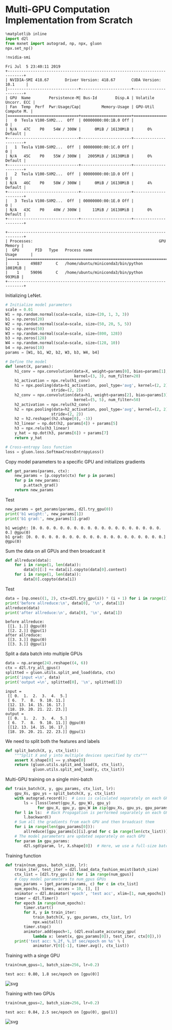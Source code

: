 
# Multi-GPU Computation Implementation from Scratch


```python
%matplotlib inline
import d2l
from mxnet import autograd, np, npx, gluon
npx.set_np()

!nvidia-smi
```

    Fri Jul  5 23:40:11 2019       
    +-----------------------------------------------------------------------------+
    | NVIDIA-SMI 418.67       Driver Version: 418.67       CUDA Version: 10.1     |
    |-------------------------------+----------------------+----------------------+
    | GPU  Name        Persistence-M| Bus-Id        Disp.A | Volatile Uncorr. ECC |
    | Fan  Temp  Perf  Pwr:Usage/Cap|         Memory-Usage | GPU-Util  Compute M. |
    |===============================+======================+======================|
    |   0  Tesla V100-SXM2...  Off  | 00000000:00:1B.0 Off |                    0 |
    | N/A   47C    P0    54W / 300W |      0MiB / 16130MiB |      0%      Default |
    +-------------------------------+----------------------+----------------------+
    |   1  Tesla V100-SXM2...  Off  | 00000000:00:1C.0 Off |                    0 |
    | N/A   45C    P0    55W / 300W |   2005MiB / 16130MiB |      0%      Default |
    +-------------------------------+----------------------+----------------------+
    |   2  Tesla V100-SXM2...  Off  | 00000000:00:1D.0 Off |                    0 |
    | N/A   46C    P0    58W / 300W |      0MiB / 16130MiB |      4%      Default |
    +-------------------------------+----------------------+----------------------+
    |   3  Tesla V100-SXM2...  Off  | 00000000:00:1E.0 Off |                    0 |
    | N/A   43C    P0    40W / 300W |     11MiB / 16130MiB |      0%      Default |
    +-------------------------------+----------------------+----------------------+
                                                                                   
    +-----------------------------------------------------------------------------+
    | Processes:                                                       GPU Memory |
    |  GPU       PID   Type   Process name                             Usage      |
    |=============================================================================|
    |    1     49887      C   /home/ubuntu/miniconda3/bin/python          1001MiB |
    |    1     59096      C   /home/ubuntu/miniconda3/bin/python           993MiB |
    +-----------------------------------------------------------------------------+


Initializing LeNet.


```python
# Initialize model parameters
scale = 0.01
W1 = np.random.normal(scale=scale, size=(20, 1, 3, 3))
b1 = np.zeros(20)
W2 = np.random.normal(scale=scale, size=(50, 20, 5, 5))
b2 = np.zeros(50)
W3 = np.random.normal(scale=scale, size=(800, 128))
b3 = np.zeros(128)
W4 = np.random.normal(scale=scale, size=(128, 10))
b4 = np.zeros(10)
params = [W1, b1, W2, b2, W3, b3, W4, b4]

# Define the model
def lenet(X, params):
    h1_conv = npx.convolution(data=X, weight=params[0], bias=params[1],
                              kernel=(3, 3), num_filter=20)
    h1_activation = npx.relu(h1_conv)
    h1 = npx.pooling(data=h1_activation, pool_type='avg', kernel=(2, 2),
                    stride=(2, 2))
    h2_conv = npx.convolution(data=h1, weight=params[2], bias=params[3],
                              kernel=(5, 5), num_filter=50)
    h2_activation = npx.relu(h2_conv)
    h2 = npx.pooling(data=h2_activation, pool_type='avg', kernel=(2, 2),
                    stride=(2, 2))
    h2 = h2.reshape((h2.shape[0], -1))
    h3_linear = np.dot(h2, params[4]) + params[5]
    h3 = npx.relu(h3_linear)
    y_hat = np.dot(h3, params[6]) + params[7]
    return y_hat

# Cross-entropy loss function
loss = gluon.loss.SoftmaxCrossEntropyLoss()
```

Copy model parameters to a specific GPU and initializes gradients


```python
def get_params(params, ctx):
    new_params = [p.copyto(ctx) for p in params]
    for p in new_params:
        p.attach_grad()
    return new_params
```

Test


```python
new_params = get_params(params, d2l.try_gpu(0))
print('b1 weight:', new_params[1])
print('b1 grad:', new_params[1].grad)
```

    b1 weight: [0. 0. 0. 0. 0. 0. 0. 0. 0. 0. 0. 0. 0. 0. 0. 0. 0. 0. 0. 0.] @gpu(0)
    b1 grad: [0. 0. 0. 0. 0. 0. 0. 0. 0. 0. 0. 0. 0. 0. 0. 0. 0. 0. 0. 0.] @gpu(0)


Sum the data on all GPUs and then broadcast it


```python
def allreduce(data):
    for i in range(1, len(data)):
        data[0][:] += data[i].copyto(data[0].context)
    for i in range(1, len(data)):
        data[0].copyto(data[i])
```

Test


```python
data = [np.ones((1, 2), ctx=d2l.try_gpu(i)) * (i + 1) for i in range(2)]
print('before allreduce:\n', data[0], '\n', data[1])
allreduce(data)
print('after allreduce:\n', data[0], '\n', data[1])
```

    before allreduce:
     [[1. 1.]] @gpu(0) 
     [[2. 2.]] @gpu(1)
    after allreduce:
     [[3. 3.]] @gpu(0) 
     [[3. 3.]] @gpu(1)


Split a data batch into multiple GPUs


```python
data = np.arange(24).reshape((4, 6))
ctx = d2l.try_all_gpus()
splitted = gluon.utils.split_and_load(data, ctx)
print('input =\n', data)
print('output =\n', splitted[0], '\n', splitted[1])
```

    input =
     [[ 0.  1.  2.  3.  4.  5.]
     [ 6.  7.  8.  9. 10. 11.]
     [12. 13. 14. 15. 16. 17.]
     [18. 19. 20. 21. 22. 23.]]
    output =
     [[ 0.  1.  2.  3.  4.  5.]
     [ 6.  7.  8.  9. 10. 11.]] @gpu(0) 
     [[12. 13. 14. 15. 16. 17.]
     [18. 19. 20. 21. 22. 23.]] @gpu(1)


We need to split both the features and labels


```python
def split_batch(X, y, ctx_list):
    """Split X and y into multiple devices specified by ctx"""
    assert X.shape[0] == y.shape[0]
    return (gluon.utils.split_and_load(X, ctx_list),
            gluon.utils.split_and_load(y, ctx_list))
```

Multi-GPU training on a single mini-batch


```python
def train_batch(X, y, gpu_params, ctx_list, lr):
    gpu_Xs, gpu_ys = split_batch(X, y, ctx_list)
    with autograd.record():  # Loss is calculated separately on each GPU
        ls = [loss(lenet(gpu_X, gpu_W), gpu_y)
              for gpu_X, gpu_y, gpu_W in zip(gpu_Xs, gpu_ys, gpu_params)]
    for l in ls:  # Back Propagation is performed separately on each GPU
        l.backward()
    # Sum all the gradients from each GPU and then broadcast them 
    for i in range(len(gpu_params[0])):
        allreduce([gpu_params[c][i].grad for c in range(len(ctx_list))])
    # The model parameters are updated separately on each GPU
    for param in gpu_params:
        d2l.sgd(param, lr, X.shape[0])  # Here, we use a full-size batch
```

Training function


```python
def train(num_gpus, batch_size, lr):
    train_iter, test_iter = d2l.load_data_fashion_mnist(batch_size)
    ctx_list = [d2l.try_gpu(i) for i in range(num_gpus)]
    # Copy model parameters to num_gpus GPUs
    gpu_params = [get_params(params, c) for c in ctx_list]
    num_epochs, times, acces = 10, [], []
    animator = d2l.Animator('epoch', 'test acc', xlim=[1, num_epochs])
    timer = d2l.Timer()
    for epoch in range(num_epochs):
        timer.start()
        for X, y in train_iter:
            train_batch(X, y, gpu_params, ctx_list, lr)
            npx.waitall()
        timer.stop()
        animator.add(epoch+1, (d2l.evaluate_accuracy_gpu(
            lambda x: lenet(x, gpu_params[0]), test_iter, ctx[0]),))
    print('test acc: %.2f, %.1f sec/epoch on %s' % (
            animator.Y[0][-1], timer.avg(), ctx_list))

```

Training with a singe GPU


```python
train(num_gpus=1, batch_size=256, lr=0.2)
```

    test acc: 0.80, 1.8 sec/epoch on [gpu(0)]



![svg](2-multiple-gpus_files/2-multiple-gpus_21_1.svg)


Training with two GPUs


```python
train(num_gpus=2, batch_size=256, lr=0.2)
```

    test acc: 0.84, 2.5 sec/epoch on [gpu(0), gpu(1)]



![svg](2-multiple-gpus_files/2-multiple-gpus_23_1.svg)

